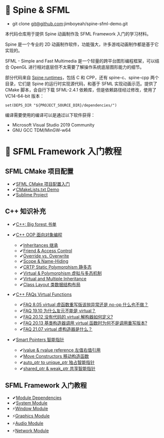 # 🚩 Spine & SFML
- git clone git@github.com:jimboyeah/spine-sfml-demo.git

本代码仓库用于提供 Spine 动画制作及 SFML Framework 入门的学习材料。

Spine 是一个专业的 2D 动画制作软件，功能强大，许多游戏动画制作都是基于它实现的。

SFML - Simple and Fast Multimedia 是一个轻量的跨平台图形编程框架，可以结合 OpenGL 进行相对底层但不太需要了解操作系统底层图形能力的细节。

部分代码来自 [Spine runtimes](https://github.com/EsotericSoftware/spine-runtimes)，包括 C 和 CPP，还有 spine-c、spine-cpp 两个目录，它们是 Spine 的运行时实现源代码，和基于 SFML 实现动画示范。提供了 CMake 脚本，会自行下载 SFML-2.4.1 依赖库，但是依赖路径经过修改，使用了 VC14-64-bit 版本：

    set(DEPS_DIR "${PROJECT_SOURCE_DIR}/dependencies/")

编译需要使用的编译可以是通过以下软件获得：

- Microsoft Visual Studio 2019 Community
- GNU GCC TDM/MinGW-w64


# 🚩 SFML Framework 入门教程

## SFML CMake 项目配置

- ✔[SFML CMake 项目配置入门](./SFML-tutorials-cmake.md)
- ✔[CMakeLists.txt Demo](./SFML-tutorials-cmake.md#-cmakeliststxt-demo)
- ✔[Sublime Project](./SFML-tutorials-cmake.md#-sublime-project)

## C++ 知识补充

- ✔[C++: Big forest 书单](/SFML-tuorials-Big-forest.md)
- ✔[C++ OOP 面向对象编程](./SFML-tuorials-cpp.md)

    - ✔[Inheritances 继承](./SFML-tuorials-cpp.md#-Inheritances-继承)
    - ✔[Friend & Access Control](./SFML-tuorials-cpp.md#-Friend--Access-Control)
    - ✔[Override vs. Overwrite](./SFML-tuorials-cpp.md#-Override-vs-Overwrite)
    - ✔[Scope & Name-Hiding](./SFML-tuorials-cpp.md#-Scope-&-Name-Hiding)
    - ✔[CRTP Static Polymorphism 静多态](./SFML-tuorials-cpp.md#-CRTP-Static-Polymorphism-静多态)
    - ✔[Virtual & Polymorphism 虚拟与多态机制](./SFML-tuorials-cpp.md#-Virtual-&-Polymorphism-虚拟与多态机制)
    - ✔[Virtual and Multiple Inheritance](./SFML-tuorials-cpp.md#-Virtual-and-Multiple-Inheritance)
    - ✔[Class Layout 类数据结构布局](./SFML-tuorials-cpp.md#-Class-Layout-类数据结构布局)

- ✔[C++ FAQs Virtual Functions](SFML-tuorials-cpp-faqs.md#-C++-FAQs-Virtual-Functions)

    - ✔[FAQ 8.05 virtual 虚函数重写版该抛异常还是 no-op 什么也不做？](SFML-tuorials-cpp-faqs.md#-FAQ-805-virtual-虚函数重写版该抛异常还是-no-op-什么也不做)
    - ✔[FAQ 19.10 为什么友元不能是 virtual？](SFML-tuorials-cpp-faqs.md#-FAQ-1910-为什么友元不能是-virtual)
    - ✔[FAQ 20.12 没有代码的 virtual 解构器如何定义?](SFML-tuorials-cpp-faqs.md#-FAQ-2012-没有代码的-virtual-解构器如何定义)
    - ✔[FAQ 20.13 基类构造器调用 virtual 函数时为何不是调用重写版本?](SFML-tuorials-cpp-faqs.md#-FAQ-2013-基类构造器调用-virtual-函数时为何不是调用重写版本)
    - ✔[FAQ 21.07 virtual 虚构造器是什么？](SFML-tuorials-cpp-faqs.md#-FAQ-2107-virtual-虚构造器是什么)

- ✔[Smart Pointers 智能指针](./SFML-tuorials-smart-pointer.md#-Smart-Pointers)

    - ✔[lvalue & rvalue reference 左值右值引用](./SFML-tuorials-smart-pointer.md#-lvalue--rvalue-reference)
    - ✔[Move Constructors 移动构造函数](./SFML-tuorials-smart-pointer.md#-Move-Constructors)
    - ✔[auto_ptr to unique_ptr 独占智能指针](./SFML-tuorials-smart-pointer.md#-auto_ptr-to-unique_ptr)
    - ✔[shared_ptr & weak_ptr 共享智能指针](./SFML-tuorials-smart-pointer.md#-shared_ptr--weak_ptr-共享智能指针)

## SFML Framework 入门教程

- ✔[Module Dependencies](./SFML-tuorials-modules.md)
- ✔[System Module](./SFML-tuorials-system.md)
- ⚡[Window Module](./#-to-be-continue)
- ⚡[Graphics Module](./#-to-be-continue)
- ⚡[Audio Module](./#-to-be-continue)
- ⚡[Network Module](./#-to-be-continue)
